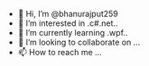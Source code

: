 - 👋 Hi, I’m @bhanurajput259
- 👀 I’m interested in .c#.net..
- 🌱 I’m currently learning .wpf..
- 💞️ I’m looking to collaborate on ...
- 📫 How to reach me ...

<!---
bhanurajput259/bhanurajput259 is a ✨ special ✨ repository because its `README.md` (this file) appears on your GitHub profile.
You can click the Preview link to take a look at your changes.
--->
